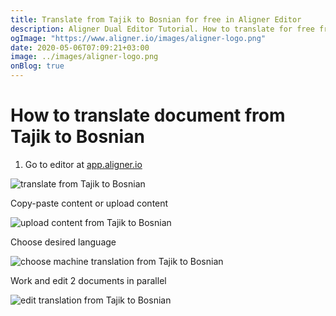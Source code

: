 ```yaml
---
title: Translate from Tajik to Bosnian for free in Aligner Editor
description: Aligner Dual Editor Tutorial. How to translate for free from Tajik to Bosnian. Aligner is multilingual document management platform. 
ogImage: "https://www.aligner.io/images/aligner-logo.png"
date: 2020-05-06T07:09:21+03:00
image: ../images/aligner-logo.png
onBlog: true
---
```


# How to translate document from Tajik to Bosnian

1. Go to editor at [app.aligner.io](https://app.aligner.io "Aligner App web page")

![translate from Tajik to Bosnian](../aligner-blank-editor.png "translate from Tajik to Bosnian")

Copy-paste content or upload content

![upload content from Tajik to Bosnian](../aligner-uploaded-document.png "upload content from Tajik to Bosnian")

Choose desired language

![choose machine translation from Tajik to Bosnian](../aligner-language-dropdown.png "choose machine translation from Tajik to Bosnian")

Work and edit 2 documents in parallel

![edit translation from Tajik to Bosnian](../aligner-double-sitded-editor.png "edit translation from Tajik to Bosnian")

